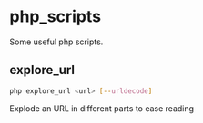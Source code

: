 php_scripts
===========

Some useful php scripts.

explore_url
-----------

```bash
php explore_url <url> [--urldecode]
```
Explode an URL in different parts to ease reading
